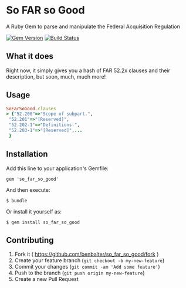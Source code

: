 # So FAR so Good

A Ruby Gem to parse and manipulate the Federal Acquisition Regulation

[![Gem Version](https://badge.fury.io/rb/so_far_so_good.svg)](http://badge.fury.io/rb/so_far_so_good) [![Build Status](https://travis-ci.org/benbalter/so_far_so_good.svg)](https://travis-ci.org/benbalter/so_far_so_good)

## What it does

Right now, it simply gives you a hash of FAR 52.2x clauses and their description, but soon, much, much more!

## Usage

```ruby
SoFarSoGood.clauses
> {"52.200"=>"Scope of subpart.",
 "52.201"=>"[Reserved]",
 "52.202-1"=>"Definitions.",
 "52.203-1"=>"[Reserved]",...
 }
```

## Installation

Add this line to your application's Gemfile:

    gem 'so_far_so_good'

And then execute:

    $ bundle

Or install it yourself as:

    $ gem install so_far_so_good

## Contributing

1. Fork it ( https://github.com/benbalter/so_far_so_good/fork )
2. Create your feature branch (`git checkout -b my-new-feature`)
3. Commit your changes (`git commit -am 'Add some feature'`)
4. Push to the branch (`git push origin my-new-feature`)
5. Create a new Pull Request
